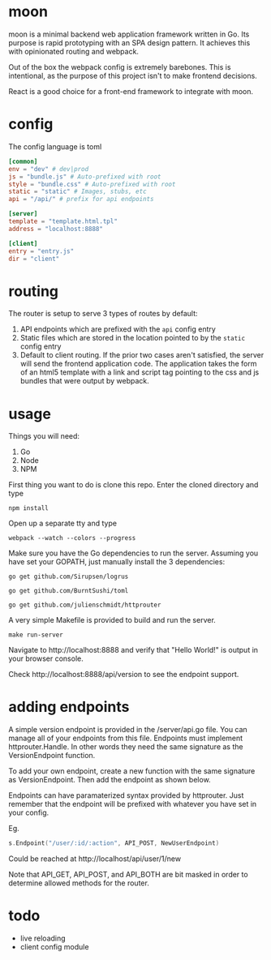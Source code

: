 # moon

moon is a minimal backend web application framework written in Go. Its purpose is rapid prototyping with an SPA design pattern. It achieves this with opinionated routing and webpack.

Out of the box the webpack config is extremely barebones. This is intentional, as the purpose of this project isn't to make frontend decisions.


React is a good choice for a front-end framework to integrate with moon.

# config

The config language is toml

```toml
[common]	
env = "dev" # dev|prod
js = "bundle.js" # Auto-prefixed with root
style = "bundle.css" # Auto-prefixed with root
static = "static" # Images, stubs, etc
api = "/api/" # prefix for api endpoints 

[server]
template = "template.html.tpl"
address = "localhost:8888"

[client]
entry = "entry.js"
dir = "client"
```

# routing

The router is setup to serve 3 types of routes by default:

1. API endpoints which are prefixed with the `api` config entry 
2. Static files which are stored in the location pointed to by the `static` config entry
3. Default to client routing. If the prior two cases aren't satisfied, the server will send the frontend application code. The application takes the form of an html5 template with a link and script tag pointing to the css and js bundles that were output by webpack. 

# usage

Things you will need:

1. Go
2. Node
3. NPM

First thing you want to do is clone this repo. Enter the cloned directory and type

`npm install`

Open up a separate tty and type

`webpack --watch --colors --progress`

Make sure you have the Go dependencies to run the server. Assuming you have set your GOPATH, just manually install the 3 dependencies:

`go get github.com/Sirupsen/logrus`

`go get github.com/BurntSushi/toml`

`go get github.com/julienschmidt/httprouter`

A very simple Makefile is provided to build and run the server.

`make run-server`

Navigate to http://localhost:8888 and verify that "Hello World!" is output in your browser console.

Check http://localhost:8888/api/version to see the endpoint support.

# adding endpoints

A simple version endpoint is provided in the /server/api.go file. You can manage all of your endpoints from this file. Endpoints must implement httprouter.Handle. In other words they need the same signature as the VersionEndpoint function. 

To add your own endpoint, create a new function with the same signature as VersionEndpoint. Then add the endpoint as shown below. 

Endpoints can have paramaterized syntax provided by httprouter. Just remember that the endpoint will be prefixed with whatever you have set in your config.

Eg.

```go
s.Endpoint("/user/:id/:action", API_POST, NewUserEndpoint)
```

Could be reached at http://localhost/api/user/1/new

Note that API_GET, API_POST, and API_BOTH are bit masked in order to determine allowed methods for the router.

# todo

- live reloading
- client config module
